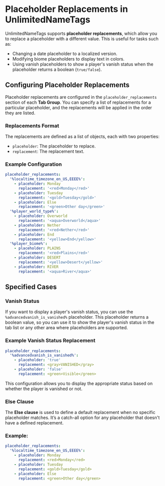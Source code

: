 # Placeholder Replacements in UnlimitedNameTags

UnlimitedNameTags supports **placeholder replacements**, which allow you to replace a placeholder with a different value. This is useful for tasks such as:

- Changing a date placeholder to a localized version.
- Modifying biome placeholders to display text in colors.
- Using vanish placeholders to show a player's vanish status when the placeholder returns a boolean (`true/false`).

## Configuring Placeholder Replacements

Placeholder replacements are configured in the `placeholder_replacements` section of each **Tab Group**. You can specify a list of replacements for a particular placeholder, and the replacements will be applied in the order they are listed.

### Replacements Format

The replacements are defined as a list of objects, each with two properties:
- `placeholder`: The placeholder to replace.
- `replacement`: The replacement text.

### Example Configuration

```yaml
placeholder_replacements:
  '%localtime_timezone_en_US,EEEE%':
    - placeholder: Monday
      replacement: '<red>Monday</red>'
    - placeholder: Tuesday
      replacement: '<gold>Tuesday</gold>'
    - placeholder: Else
      replacement: '<green>Other day</green>'
  '%player_world_type%':
    - placeholder: Overworld
      replacement: '<aqua>Overworld</aqua>'
    - placeholder: Nether
      replacement: '<red>Nether</red>'
    - placeholder: End
      replacement: '<yellow>End</yellow>'
  '%player_biome%':
    - placeholder: PLAINS
      replacement: '<red>Plains</red>'
    - placeholder: DESERT
      replacement: '<yellow>Desert</yellow>'
    - placeholder: RIVER
      replacement: '<aqua>River</aqua>'
```

## Specified Cases

### Vanish Status

If you want to display a player's vanish status, you can use the `%advancedvanish_is_vanished%` placeholder. This placeholder returns a boolean value, so you can use it to show the player's vanish status in the tab list or any other area where placeholders are supported.

### Example Vanish Status Replacement

```yaml
placeholder_replacements:
  '%advancedvanish_is_vanished%':
    - placeholder: 'true'
      replacement: <gray>VANISHED</gray>
    - placeholder: 'false'
      replacement: <green>Visible</green>
```

This configuration allows you to display the appropriate status based on whether the player is vanished or not.

### Else Clause

The **Else clause** is used to define a default replacement when no specific placeholder matches. It’s a catch-all option for any placeholder that doesn't have a defined replacement.

### Example:

```yaml
placeholder_replacements:
  '%localtime_timezone_en_US,EEEE%':
    - placeholder: Monday
      replacement: <red>Monday</red>
    - placeholder: Tuesday
      replacement: <gold>Tuesday</gold>
    - placeholder: Else
      replacement: <green>Other day</green>
```
